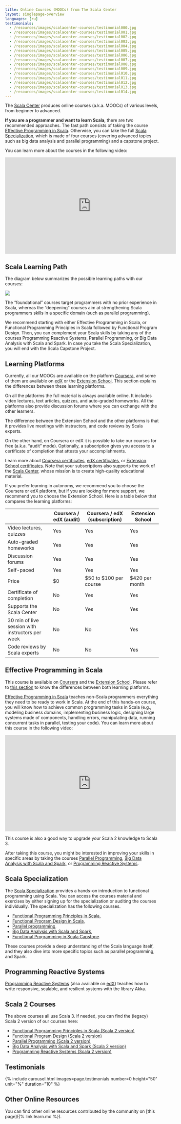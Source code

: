 ```yaml
---
title: Online Courses (MOOCs) from The Scala Center
layout: singlepage-overview
languages: [ru]
testimonials:
  - /resources/images/scalacenter-courses/testimonial000.jpg
  - /resources/images/scalacenter-courses/testimonial001.jpg
  - /resources/images/scalacenter-courses/testimonial002.jpg
  - /resources/images/scalacenter-courses/testimonial003.jpg
  - /resources/images/scalacenter-courses/testimonial004.jpg
  - /resources/images/scalacenter-courses/testimonial005.jpg
  - /resources/images/scalacenter-courses/testimonial006.jpg
  - /resources/images/scalacenter-courses/testimonial007.jpg
  - /resources/images/scalacenter-courses/testimonial008.jpg
  - /resources/images/scalacenter-courses/testimonial009.jpg
  - /resources/images/scalacenter-courses/testimonial010.jpg
  - /resources/images/scalacenter-courses/testimonial011.jpg
  - /resources/images/scalacenter-courses/testimonial012.jpg
  - /resources/images/scalacenter-courses/testimonial013.jpg
  - /resources/images/scalacenter-courses/testimonial014.jpg
---
```


The [Scala Center] produces online courses (a.k.a. MOOCs) of various levels, from beginner 
to advanced.

**If you are a programmer and want to learn Scala**, there are two recommended 
approaches. The fast path consists of taking the course [Effective Programming 
in Scala](#effective-programming-in-scala).
Otherwise, you can take the full [Scala Specialization], which is made of
four courses (covering advanced topics such as big data analysis and 
parallel programming) and a capstone project.

You can learn more about the courses in the following video:

<div style="text-align: center">
  <iframe width="560" height="315" src="https://www.youtube.com/embed/rRCdnTspE_k" title="YouTube video player" frameborder="0" allow="accelerometer; autoplay; clipboard-write; encrypted-media; gyroscope; picture-in-picture" allowfullscreen></iframe>
</div>

## Scala Learning Path

The diagram below summarizes the possible learning paths with our courses:

![](/resources/images/learning-path.png)

The “foundational” courses target programmers with no prior experience in Scala, whereas the “deepening”
courses aim at strengthening Scala programmers skills in a specific domain (such as parallel programming).

We recommend starting with either Effective Programming in Scala, or Functional Programming Principles in
Scala followed by Functional Program Design. Then, you can complement your Scala skills by taking any
of the courses Programming Reactive Systems, Parallel Programming, or Big Data Analysis with Scala and Spark.
In case you take the Scala Specialization, you will end with the Scala Capstone Project.

## Learning Platforms

Currently, all our MOOCs are available on the platform [Coursera](https://coursera.org),
and some of them are available on [edX](https://edx.org) or the [Extension School](https://extensionschool.ch).
This section explains the differences between these learning platforms.

On all the platforms the full material is always available online. It includes 
video lectures, text articles, quizzes, and auto-graded homeworks. All the 
platforms also provide discussion forums where you can exchange with the 
other learners.

The difference between the Extension School and the other platforms is that it
provides live meetings with instructors, and code reviews by Scala experts.

On the other hand, on Coursera or edX it is possible to take 
our courses for free (a.k.a. “audit” mode). Optionally, a subscription gives
you access to a certificate of completion that attests your accomplishments.

Learn more about
[Coursera certificates](https://learners.coursera.help/hc/en-us/articles/209819053-Get-a-Course-Certificate),
[edX certificates](https://support.edx.org/hc/en-us/categories/115002269627-Certificates),
or [Extension School certificates](https://www.extensionschool.ch/faqs#certifying-coursework).
Note that your subscriptions also supports the work of the [Scala Center], 
whose mission is to create high-quality educational material.

If you prefer learning in autonomy, we recommend 
you to choose the Coursera or edX platform, but if you are looking for more 
support, we recommend you to choose the Extension School. Here is a table 
below that compares the learning platforms:

|                                                  | Coursera / edX (audit) | Coursera / edX (subscription) | Extension School |
|--------------------------------------------------|------------------------|-------------------------------|------------------|
| Video lectures, quizzes                          | Yes                    | Yes                           | Yes              |
| Auto-graded homeworks                            | Yes                    | Yes                           | Yes              |
| Discussion forums                                | Yes                    | Yes                           | Yes              |
| Self-paced                                       | Yes                    | Yes                           | Yes              |
| Price                                            | $0                     | $50 to $100 per course        | $420 per month   |
| Certificate of completion                        | No                     | Yes                           | Yes              |
| Supports the Scala Center                        | No                     | Yes                           | Yes              |
| 30 min of live session with instructors per week | No                     | No                            | Yes              |
| Code reviews by Scala experts                    | No                     | No                            | Yes              |

## Effective Programming in Scala

This course is available on [Coursera](https://coursera.org/learn/effective-scala)
and the [Extension School](https://extensionschool.ch/learn/effective-programming-in-scala).
Please refer to [this section](#learning-platforms) to know the differences 
between both learning platforms.

[Effective Programming in Scala] teaches non-Scala programmers everything
they need to be ready to work in Scala. At the end of this hands-on course,
you will know how to achieve common programming tasks in Scala (e.g.,
modeling business domains, implementing business logic, designing large
systems made of components, handling errors, manipulating data, running
concurrent tasks in parallel, testing your code). You can learn more about
this course in the following video:

<div style="text-align: center">
  <iframe width="560" height="315" src="https://www.youtube.com/embed/MSDJ7ehjrqo" title="YouTube video player" frameborder="0" allow="accelerometer; autoplay; clipboard-write; encrypted-media; gyroscope; picture-in-picture" allowfullscreen></iframe>
</div>

This course is also a good way to upgrade your Scala 2 knowledge to Scala 3.

After taking this course, you might be interested in improving your
skills in specific areas by taking the courses [Parallel Programming],
[Big Data Analysis with Scala and Spark], or [Programming Reactive Systems].

## Scala Specialization

The [Scala Specialization] provides a hands-on introduction to functional programming using Scala. You can access the courses
material and exercises by either signing up for the specialization or auditing the courses individually. The
specialization has the following courses.
* [Functional Programming Principles in Scala],
* [Functional Program Design in Scala],
* [Parallel programming],
* [Big Data Analysis with Scala and Spark],
* [Functional Programming in Scala Capstone].

These courses provide a deep understanding of the Scala language itself,
and they also dive into more specific topics such as parallel programming,
and Spark.

## Programming Reactive Systems

[Programming Reactive Systems] (also available on [edX](https://www.edx.org/course/scala-akka-reactive))
teaches how to write responsive, scalable, and resilient systems with the
library Akka.

## Scala 2 Courses

The above courses all use Scala 3. If needed, you can find
the (legacy) Scala 2 version of our courses here:

- [Functional Programming Principles in Scala (Scala 2 version)](https://www.coursera.org/learn/scala2-functional-programming)
- [Functional Program Design (Scala 2 version)](https://www.coursera.org/learn/scala2-functional-program-design)
- [Parallel Programming (Scala 2 version)](https://www.coursera.org/learn/scala2-parallel-programming)
- [Big Data Analysis with Scala and Spark (Scala 2 version)](https://www.coursera.org/learn/scala2-spark-big-data)
- [Programming Reactive Systems (Scala 2 version)](https://www.coursera.org/learn/scala2-akka-reactive)

## Testimonials

{% include carousel.html images=page.testimonials number=0 height="50" unit="%" duration="10" %}

## Other Online Resources

You can find other online resources contributed by the community on
[this page]({% link learn.md %}).

[Scala Center]: https://scala.epfl.ch
[Scala Specialization]: https://www.coursera.org/specializations/scala
[Effective Programming in Scala]: https://www.coursera.org/learn/effective-scala
[Functional Programming Principles in Scala]: https://www.coursera.org/learn/scala-functional-programming
[Functional Program Design in Scala]: https://www.coursera.org/learn/scala-functional-program-design
[Parallel programming]: https://www.coursera.org/learn/scala-parallel-programming
[Big Data Analysis with Scala and Spark]: https://www.coursera.org/learn/scala-spark-big-data
[Functional Programming in Scala Capstone]: https://www.coursera.org/learn/scala-capstone
[Programming Reactive Systems]: https://www.coursera.org/learn/scala-akka-reactive
